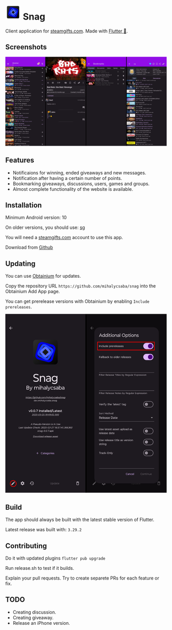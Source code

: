 # ![Snag](android/app/src/main/res/mipmap-mdpi/ic_launcher.png) Snag

Client application for [steamgifts.com](https://www.steamgifts.com/). Made with [Flutter 🩵](https://flutter.dev/).

## Screenshots

![Screenshots](readme/screenshots/screenshots.png)

## Features

- Notificaions for winning, ended giveaways and new messages.
- Notification after having a certain number of points.
- Bookmarking giveaways, discussions, users, games and groups.
- Almost complete functionality of the website is available.

## Installation

Minimum Android version: 10

On older versions, you should use: [sg](https://github.com/PrOF-kk/SteamGifts)

You will need a [steamgifts.com](https://www.steamgifts.com/) account to use this app.

Download from [Github](https://github.com/mihalycsaba/snag/releases/latest)

## Updating

You can use [Obtainium](https://github.com/ImranR98/Obtainium) for updates.

Copy the repository URL `https://github.com/mihalycsaba/snag` into the Obtainium Add App page.

You can get prerelease versions with Obtainium by enabling `Include prereleases`.

![Obtainium](readme/screenshots/obtainium.png)

## Build

The app should always be built with the latest stable version of Flutter.

Latest release was built with: `3.29.2`

## Contributing

Do it with updated plugins `flutter pub upgrade`

Run release.sh to test if it builds.

Explain your pull requests. Try to create separete PRs for each feature or fix.

## TODO

- Creating discussion.
- Creating giveaway.
- Release an iPhone version.
